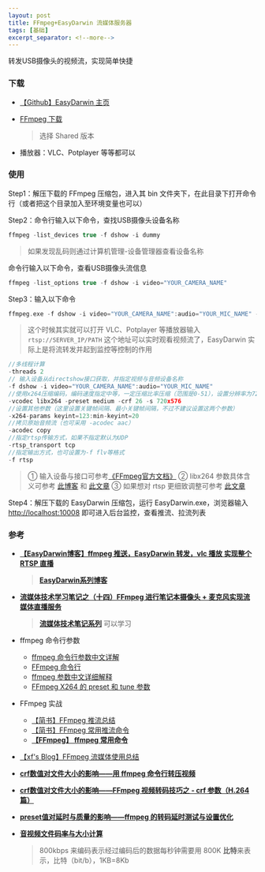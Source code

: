 ```yaml
---
layout: post
title: FFmpeg+EasyDarwin 流媒体服务器
tags: [基础]
excerpt_separator: <!--more-->
---
```


转发USB摄像头的视频流，实现简单快捷

<!--more-->

### 下载

- [【Github】EasyDarwin 主页]([https://github.com/EasyDarwin/EasyDarwin#%E5%AE%89%E8%A3%85%E9%83%A8%E7%BD%B2](https://github.com/EasyDarwin/EasyDarwin#安装部署))

- [FFmpeg 下载](https://ffmpeg.zeranoe.com/builds/)

  >  选择 Shared 版本

- 播放器：VLC、Potplayer 等等都可以

### 使用

Step1：解压下载的 FFmpeg 压缩包，进入其 bin 文件夹下，在此目录下打开命令行（或者把这个目录加入至环境变量也可以）

Step2：命令行输入以下命令，查找USB摄像头设备名称

```c
ffmpeg -list_devices true -f dshow -i dummy
```

> 如果发现乱码则通过计算机管理-设备管理器查看设备名称

命令行输入以下命令，查看USB摄像头流信息

```c
ffmpeg -list_options true -f dshow -i video="YOUR_CAMERA_NAME"
```

Step3：输入以下命令

```c
ffmpeg.exe -f dshow -i video="YOUR_CAMERA_NAME":audio="YOUR_MIC_NAME" -vcodec libx264 -acodec copy -rtsp_transport tcp -f rtsp rtsp://SERVER_IP/PATH
```

> 这个时候其实就可以打开 VLC、Potplayer 等播放器输入 `rtsp://SERVER_IP/PATH` 这个地址可以实时观看视频流了，EasyDarwin 实际上是将流转发并起到监控等控制的作用

```c
//多线程计算
-threads 2
// 输入设备从directshow接口获取，并指定视频与音频设备名称
-f dshow -i video="YOUR_CAMERA_NAME":audio="YOUR_MIC_NAME"
//使用x264压缩编码，编码速度指定中等，一定压缩比率压缩（范围是0-51），设置分辨率为720x576
-vcodec libx264 -preset medium -crf 26 -s 720x576
//设置其他参数（这里设置关键帧间隔、最小关键帧间隔，不过不建议设置这两个参数）
-x264-params keyint=123:min-keyint=20
//拷贝原始音频流（也可采用 -acodec aac）
-acodec copy
//指定rtsp传输方式，如果不指定默认为UDP
-rtsp_transport tcp
//指定输出方式，也可设置为-f flv等格式
-f rtsp
```

> ① 输入设备与接口可参考[《FFmpeg官方文档》](https://ffmpeg.org/ffmpeg-devices.html) ② libx264 参数具体含义可参考 [此博客](https://www.cnblogs.com/poissonnotes/p/6904728.html) 和 [此文章](http://livevideostack.com/portal.php?mod=view&aid=22) ③ 如果想对 rtsp 更细致调整可参考 [此文章](https://weichao.io/2018/07/29/FFmpeg-录制-RTSP-流/)

Step4：解压下载的 EasyDarwin 压缩包，运行 EasyDarwin.exe，浏览器输入 [http://localhost:10008](http://localhost:10008/) 即可进入后台监控，查看推流、拉流列表

### 参考

- [**【EasyDarwin博客】ffmpeg 推送，EasyDarwin 转发，vlc 播放 实现整个 RTSP 直播**](https://www.easydarwin.org/article/EasyDarwin/30.html)

  > [**EasyDarwin系列博客**](https://blog.csdn.net/jyt0551?t=1)

- [**流媒体技术学习笔记之（十四）FFmpeg 进行笔记本摄像头 + 麦克风实现流媒体直播服务**](https://www.cnblogs.com/tinywan/p/6337504.html)

  > [**流媒体技术笔记系列**]([https://www.cnblogs.com/tinywan/tag/%E6%B5%81%E5%AA%92%E4%BD%93/default.html?page=2](https://www.cnblogs.com/tinywan/tag/流媒体/default.html?page=2)) 可以学习

- ffmpeg 命令行参数
  - [ffmpeg 命令行参数中文详解](http://www.mikewootc.com/wiki/sw_develop/multimedia/ffmpeg_app_param.html)
  - [FFmpeg 命令行](https://wklchris.github.io/FFmpeg.html)
  - [ffmpeg 参数中文详细解释](https://blog.csdn.net/leixiaohua1020/article/details/12751349)
  - [FFmpeg X264 的 preset 和 tune 参数](https://www.cnblogs.com/poissonnotes/p/6904728.html)

- FFmpeg 实战
  - [【简书】FFmpeg 推流总结](https://www.jianshu.com/p/37ef34258608)
  - [【简书】FFmpeg 常用推流命令](https://www.jianshu.com/p/d541b317f71c)
  - [**【FFmpeg】 ffmpeg 常用命令**](https://www.cnblogs.com/frost-yen/p/5848781.html)
- [【xf's Blog】FFmpeg 流媒体使用总结](https://zxf.me/2019/06/20/FFmpeg-流媒体/)
  
- [**crf数值对文件大小的影响——用 ffmpeg 命令行转压视频**](https://segmentfault.com/a/1190000002502526)

- [**crf数值对文件大小的影响——FFmpeg 视频转码技巧之 - crf 参数（H.264 篇）**](https://blog.csdn.net/happydeer/article/details/52610060)

- [**preset值对延时与质量的影响——ffmpeg 的转码延时测试与设置优化**](https://blog.csdn.net/fireroll/article/details/51902018)

- [**音视频文件码率与大小计算**](https://www.cnblogs.com/kakafra/p/3326011.html)

  > 800kbps 来编码表示经过编码后的数据每秒钟需要用 800K **比特**来表示，比特（bit/b），1KB=8Kb

